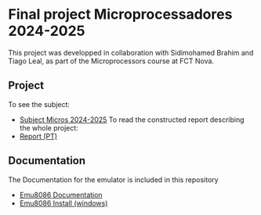 # Final project Microprocessadores 2024-2025
This project was developped in collaboration with Sidimohamed Brahim and Tiago Leal, as part of the Microprocessors course at FCT Nova.
## Project
To see the subject:
 - [Subject Micros 2024-2025](https://github.com/guicdas/Assembly/blob/master/T10-Microprocessadores%20-%20Trabalho%20final%202024-2025.pdf)
To read the constructed report describing the whole project:
 - [Report (PT)](https://github.com/guicdas/Assembly/blob/master/Relat%C3%B3rioTFinalMicros.pdf)

## Documentation
The Documentation for the emulator is included in this repository
 - [Emu8086 Documentation](https://github.com/guicdas/Assembly/blob/master/emu8086.pdf)
 - [Emu8086 Install (windows)](https://emu8086-microprocessor-emulator.en.softonic.com/)

